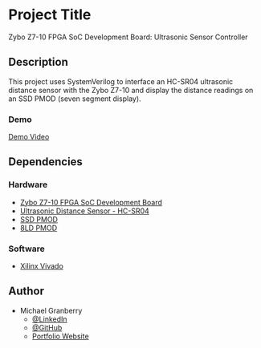 # Project Title

Zybo Z7-10 FPGA SoC Development Board:  Ultrasonic Sensor Controller

## Description

This project uses SystemVerilog to interface an HC-SR04 ultrasonic distance sensor with the Zybo Z7-10 and display the distance readings on an SSD PMOD (seven segment display).

### Demo

[Demo Video](https://youtu.be/ovZSUVAvq5Y)

## Dependencies

### Hardware

* [Zybo Z7-10 FPGA SoC Development Board](https://digilent.com/shop/zybo-z7-zynq-7000-arm-fpga-soc-development-board/?gad_source=1&gclid=Cj0KCQiAkeSsBhDUARIsAK3tiedDBNo96Tg5VWCeuEqzXgPKJSFg8GQ0qwLCV-v5TlTKltLerrQGLDkaAjBgEALw_wcB)
* [Ultrasonic Distance Sensor - HC-SR04](https://www.sparkfun.com/products/15569)
* [SSD PMOD](https://digilent.com/shop/pmod-ssd-seven-segment-display/)
* [8LD PMOD](https://digilent.com/shop/pmod-8ld-eight-high-brightness-leds/)

### Software

* [Xilinx Vivado](https://www.xilinx.com/products/design-tools/vivado.html)

## Author

* Michael Granberry
    * [@LinkedIn](https://www.linkedin.com/in/michaelgranberryii/)
    * [@GitHub](https://github.com/michaelgranberryii)
    * [Portfolio Website](https://www.michaelgranberryii.com/)

